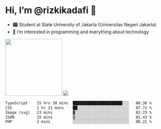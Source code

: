 # Hi, I’m @rizkikadafi 👋
- 🏙 Student at State University of Jakarta (Universitas Negeri Jakarta)
- 👀 I’m interested in programming and everything about technology
<img height="180em" src="https://github-readme-stats.vercel.app/api?username=rizkikadafi&show_icons=true&hide_border=true&&count_private=true&include_all_commits=true" />
<img src="https://github-readme-stats.vercel.app/api/top-langs/?username=rizkikadafi&show_icons=true&hide_border=true&&count_private=true&include_all_commits=true" />

<!--START_SECTION:waka-->

```txt
TypeScript    15 hrs 30 mins  ██████████████████████░░░   88.38 %
CSS           1 hr 21 mins    ██░░░░░░░░░░░░░░░░░░░░░░░   07.72 %
Image (svg)   23 mins         ▓░░░░░░░░░░░░░░░░░░░░░░░░   02.23 %
JSON          15 mins         ▒░░░░░░░░░░░░░░░░░░░░░░░░   01.43 %
PHP           2 mins          ░░░░░░░░░░░░░░░░░░░░░░░░░   00.21 %
```

<!--END_SECTION:waka-->

<!---
rizkikadafi/rizkikadafi is a ✨ special ✨ repository because its `README.md` (this file) appears on your GitHub profile.
You can click the Preview link to take a look at your changes.
--->

